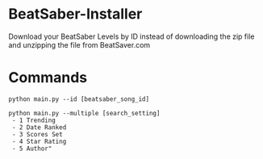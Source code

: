 # BeatSaber-Installer
Download your BeatSaber Levels by ID instead of downloading the zip file and unzipping the file from BeatSaver.com

# Commands
```
python main.py --id [beatsaber_song_id]
```
```
python main.py --multiple [search_setting]
 - 1 Trending
 - 2 Date Ranked
 - 3 Scores Set
 - 4 Star Rating
 - 5 Author"
```
